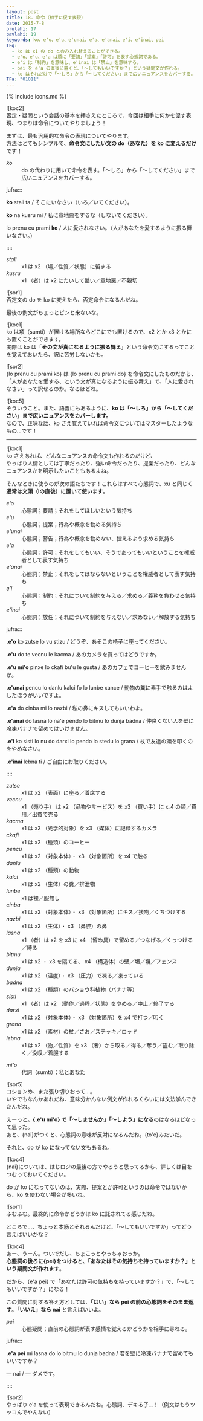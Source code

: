 ```yaml
---
layout: post
title: 18. 命令（相手に促す表現）
date: 2015-7-8
prulahi: 17
bavlahi: 19
keywords: ko、e'o、e'u、e'unai、e'a、e'anai、e'i、e'inai、pei
TFq:
  - ko は x1 の do とのみ入れ替えることができる。
  - e'o、e'u、e'a は順に「要請」「提案」「許可」を表す心態詞である。
  - e'i は「制約」を意味し、e'inai は「禁止」を意味する。
  - pei を e'a の直後に置くと、「～してもいいですか？」という疑問文が作れる。
  - ko はそれだけで「～しろ」から「～してください」まで広いニュアンスをカバーする。
TFa: "01011"
---
```

{% include icons.md %}

![koc2]  
否定・疑問という会話の基本を押さえたところで、今回は相手に何かを促す表現、つまりは命令についてやりましょう！

まずは、最も汎用的な命令の表現についてやります。  
方法はとてもシンプルで、<b>命令文にしたい文の do（あなた）を ko に変えるだけ</b>です！

<dl class="box valsi drani">
<dt><dfn>ko</dfn></dt>
<dd >do の代わりに用いて命令を表す。「～しろ」から「～してください」まで広いニュアンスをカバーする。</dd>
</dl>

jufra:::

**ko** stali ta / そこにいなさい（いろ／いてください）。

**ko** na kusru mi / 私に意地悪をするな（しないでください）。

lo prenu cu prami **ko** / 人に愛されなさい。（人があなたを愛するように振る舞いなさい。）

::::

<dl class="box valsi">
<dt><dfn>stali</dfn></dt>
<dd >x1 は x2 （場／性質／状態）に留まる</dd>
<dt><dfn>kusru</dfn></dt>
<dd >x1 （者）は x2 にたいして酷い／意地悪／不親切</dd>
</dl>

![sor1]  
否定文の do を ko に変えたら、否定命令になるんだね。

最後の例文がちょっとピンと来ないな。

![koc1]  
ko は項（sumti）が置ける場所ならどこにでも置けるので、x2 とか x3 とかにも置くことができます。  
実際は ko は「<b>その文が真になるように振る舞え</b>」という命令文にするってことを覚えておいたら、訳に苦労しないかも。

![sor2]  
{lo prenu cu prami ko} は {lo prenu cu prami do} を命令文にしたものだから、  
「人があなたを愛する、という文が真になるように振る舞え」で、「人に愛されなさい」って訳せるのか。なるほどね。

![koc5]  
そういうこと。また、語義にもあるように、**ko は「～しろ」から「～してください」まで広いニュアンスをカバーします。**  
なので、正味な話、ko さえ覚えていれば命令文についてはマスターしたようなもの…です！

-----

![koc1]  
ko さえあれば、どんなニュアンスの命令文も作れるのだけど、  
やっぱり人情としては丁寧だったり、強い命令だったり、提案だったり、どんなニュアンスかを明示したいこともあるよね。

そんなときに使うのが次の語たちです！これらはすべて心態詞で、xu と同じく<b>通常は文頭（iの直後）に置いて使います</b>。

<dl class="box valsi drani">
<dt><dfn>e'o</dfn></dt>
<dd >心態詞；要請；それをしてほしいという気持ち</dd>
<dt><dfn>e'u</dfn></dt>
<dd >心態詞；提案；行為や概念を勧める気持ち</dd>
<dt><dfn>e'unai</dfn></dt>
<dd >心態詞；警告；行為や概念を勧めない、控えるよう求める気持ち</dd>
<dt><dfn>e'a</dfn></dt>
<dd >心態詞；許可；それをしてもいい、そうであってもいいということを権威者として表す気持ち</dd>
<dt><dfn>e'anai</dfn></dt>
<dd >心態詞；禁止；それをしてはならないということを権威者として表す気持ち</dd>
<dt><dfn>e'i</dfn></dt>
<dd >心態詞；制約；それについて制約を与える／求める／義務を負わせる気持ち</dd>
<dt><dfn>e'inai</dfn></dt>
<dd >心態詞；放任；それについて制約を与えない／求めない／解放する気持ち</dd>
</dl>

jufra:::

<b>.e'o</b> ko zutse lo vu stizu / どうぞ、あそこの椅子に座ってください。

<b>.e'u</b> do te vecnu le kacma / あのカメラを買ってはどうですか。

<b>.e'u mi'o</b> pinxe lo ckafi bu'u le gusta / あのカフェでコーヒーを飲みませんか。

<b>.e'unai</b> pencu lo danlu kalci fo lo lunbe xance / 動物の糞に素手で触るのはよしたほうがいいですよ。

**.e'a** do cinba mi lo nazbi / 私の鼻にキスしてもいいわよ。

**.e'anai** do lasna lo na'e pendo lo bitmu lo dunja badna / 仲良くない人を壁に冷凍バナナで留めてはいけません。

**.e'i** ko sisti lo nu do darxi lo pendo lo stedu lo grana / 杖で友達の頭を叩くのをやめなさい。 

<b>.e'inai</b> lebna ti / ご自由にお取りください。

::::

<dl class="box valsi">
<dt><dfn>zutse</dfn></dt>
<dd >x1 は x2 （表面）に座る／着席する</dd>
<dt><dfn>vecnu</dfn></dt>
<dd >x1 （売り手） は x2 （品物やサービス）を x3 （買い手）に x_4 の額／費用／出費で売る</dd>
<dt><dfn>kacma</dfn></dt>
<dd >x1 は x2 （光学的対象）を x3 （媒体）に記録するカメラ</dd>
<dt><dfn>ckafi</dfn></dt>
<dd >x1 は x2 （種類）のコーヒー</dd>
<dt><dfn>pencu</dfn></dt>
<dd >x1 は x2 （対象本体）・ x3 （対象箇所）を x4 で触る</dd>
<dt><dfn>danlu</dfn></dt>
<dd >x1 は x2 （種類）の動物</dd>
<dt><dfn>kalci</dfn></dt>
<dd >x1 は x2 （生体）の糞／排泄物</dd>
<dt><dfn>lunbe</dfn></dt>
<dd >x1 は裸／服無し</dd>
<dt><dfn>cinba</dfn></dt>
<dd >x1 は x2 （対象本体）・ x3 （対象箇所）にキス／接吻／くちづけする</dd>
<dt><dfn>nazbi</dfn></dt>
<dd >x1 は x2 （生体）・ x3 （鼻腔）の鼻</dd>
<dt><dfn>lasna</dfn></dt>
<dd >x1 （者）は x2 を x3 に x4 （留め具）で留める／つなげる／くっつける／縛る</dd>
<dt><dfn>bitmu</dfn></dt>
<dd >x1 は x2 ・ x3 を隔てる、 x4 （構造体）の壁／垣／塀／フェンス</dd>
<dt><dfn>dunja</dfn></dt>
<dd >x1 は x2 （温度）・ x3 （圧力）で凍る／凍っている</dd>
<dt><dfn>badna</dfn></dt>
<dd >x1 は x2 （種類）のバショウ科植物（バナナ等）</dd>
<dt><dfn>sisti</dfn></dt>
<dd >x1 （者）は x2 （動作／過程／状態）をやめる／中止／終了する</dd>
<dt><dfn>darxi</dfn></dt>
<dd >x1 は x2 （対象本体）・ x3 （対象箇所）を x4 で打つ／叩く</dd>
<dt><dfn>grana</dfn></dt>
<dd >x1 は x2 （素材）の杖／さお／ステッキ／ロッド</dd>
<dt><dfn>lebna</dfn></dt>
<dd >x1 は x2 （物／性質）を x3 （者）から取る／得る／奪う／盗む／取り除く／没収／着服する</dd>
</dl>

<dl class="box valsi drani">
<dt><dfn>mi'o</dfn></dt>
<dd >代詞（sumti）；私とあなた</dd>
</dl>

![sor5]  
コションめ、また張り切りおって…。  
いやでもなんかあれだね、意味分かんない例文が作れるくらいには文法学んできたんだね。

えーっと。**{.e'u mi'o} で「～しませんか」「～しよう」になる**のはなるほどなって思った。  
あと、{nai}がつくと、心態詞の意味が反対になるんだね。{to'e}みたいだ。

それと、do が ko になってない文もあるね。

![koc4]  
{nai}については、はじロジの最後の方でやろうと思ってるから、詳しくは目をつむっておいてください。

do が ko になってないのは、実際、提案とか許可というのは命令ではないから、ko を使わない場合が多いね。

![sor1]  
ふむふむ。最終的に命令かどうかは ko に託されてる感じだね。

ところで…、ちょっと本筋とそれるんだけど、「～してもいいですか」ってどう言えばいいかな？

![koc4]  
あー、うーん。ついでだし、ちょこっとやっちゃおっか。  
<b>心態詞の後ろに{pei}をつけると、「あなたはその気持ちを持っていますか？」という疑問文が作れます</b>。

だから、{e'a pei} で「あなたは許可の気持ちを持っていますか？」で、「～してもいいですか？」になる！

この質問に対する答え方としては、<b>「はい」なら pei の前の心態詞をそのまま返す</b>。<b>「いいえ」なら nai</b> と言えばいいよ。

<dl class="box valsi drani">
<dt><dfn>pei</dfn></dt>
<dd >心態疑問；直前の心態詞が表す感情を覚えるかどうかを相手に尋ねる。</dd>
</dl>

jufra:::

**.e'a pei** mi lasna do lo bitmu lo dunja badna / 君を壁に冷凍バナナで留めてもいいですか？

― nai / ― ダメです。

::::

![sor2]  
やっぱり e'a を使って表現できるんだね。心態詞、デキる子…！（例文はもうツッコんでやんない）
